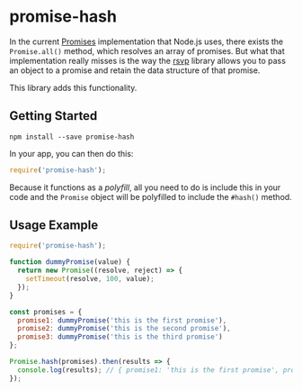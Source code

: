 # promise-hash

In the current [Promises](https://www.promisejs.org/) implementation that Node.js uses, there exists the `Promise.all()` method, which resolves an array of promises. But what that implementation really misses is the way the [rsvp](https://github.com/tildeio/rsvp.js/) library allows you to pass an object to a promise and retain the data structure of that promise.

This library adds this functionality.

## Getting Started

```
npm install --save promise-hash
```

In your app, you can then do this:

```js
require('promise-hash');
```

Because it functions as a _polyfill_, all you need to do is include this in your code and the `Promise` object will be polyfilled to include the `#hash()` method.

## Usage Example

```js
require('promise-hash');

function dummyPromise(value) {
  return new Promise((resolve, reject) => {
    setTimeout(resolve, 100, value);
  });
}

const promises = {
  promise1: dummyPromise('this is the first promise'),
  promise2: dummyPromise('this is the second promise'),
  promise3: dummyPromise('this is the third promise')
};

Promise.hash(promises).then(results => {
  console.log(results); // { promise1: 'this is the first promise', promise2: ... }
});
```

